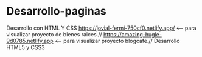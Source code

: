 # Desarrollo-paginas
Desarrollo con HTML Y CSS
                                                     https://jovial-fermi-750cf0.netlify.app/  <-- para visualizar proyecto de bienes raices.//
https://amazing-hugle-9d0785.netlify.app  <-- para visualizar proyecto blogcafe.//
Desarrollo HTML5 y CSS3
